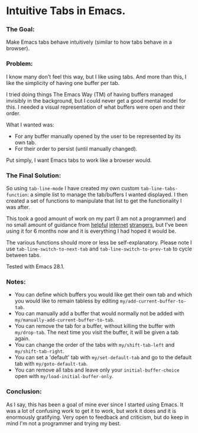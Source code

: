 # Intuitive Tabs in Emacs.

### The Goal:

Make Emacs tabs behave intuitively (similar to how tabs behave in a browser).


### Problem:

I know many don't feel this way, but I like using tabs. And more than this, I like the simplicity of having one buffer per tab.

I tried doing things The Emacs Way (TM) of having buffers managed invisibly in the background, but I could never get a good mental model for this. I needed a visual representation of what buffers were open and their order.

What I wanted was:

-   For any buffer manually opened by the user to be represented by its own tab.
-   For their order to persist (until manually changed).

Put simply, I want Emacs tabs to work like a browser would.


### The Final Solution:

So using `tab-line-mode` I have created my own custom `tab-line-tabs-function`: a simple list to manage the tab/buffers I wanted displayed. I then created a set of functions to manipulate that list to get the functionality I was after.

This took a good amount of work on my part (I am not a programmer) and no small amount of guidance from  [helpful](https://www.reddit.com/r/emacs/comments/qdf1hv/can_i_force_each_buffer_to_use_its_own_tab/) [internet](https://stackoverflow.com/questions/69950296/what-is-the-correct-way-to-edit-an-in-built-function) [strangers](https://stackoverflow.com/questions/70042843/how-to-advice-add-a-function-with-no-arguments-to-a-function-that-takes-argument), but I've been using it for 6 months now and it is everything I had hoped it would be. 

The various functions should more or less be self-explanatory. Please note I use `tab-line-switch-to-next-tab` and `tab-line-switch-to-prev-tab` to cycle between tabs.

Tested with Emacs 28.1. 


### Notes:

- You can define which buffers you would like get their own tab and which you would like to remain tabless by editing `my/add-current-buffer-to-tab`. 
- You can manually add a buffer that would normally not be added with `my/manually-add-current-buffer-to-tab`.
- You can remove the tab for a buffer, without killing the buffer with `my/drop-tab`. The next time you visit the buffer, it will be given a tab again.
- You can change the order of the tabs with `my/shift-tab-left` and `my/shift-tab-right`.
- You can set a 'default' tab with `my/set-default-tab` and go to the default tab with `my/goto-default-tab`.
- You can remove all tabs and leave only your `initial-buffer-choice` open with `my/load-initial-buffer-only`.

### Conclusion:

As I say, this has been a goal of mine ever since I started using Emacs. It was a lot of confusing work to get it to work, but work it does and it is enormously gratifying. Very open to feedback and criticism, but do keep in mind I'm not a programmer and trying my best. 
